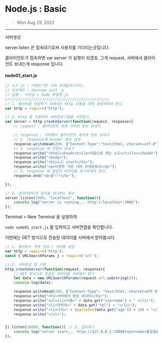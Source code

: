 # Node.js : Basic

> Mon Aug 29, 2022

---



서버생성

server.listen 은 접속대기로써 사용자를 기다리는곳입니다. 

클라이언트가 접속하면 var server 가 실행이 되겠죠. 그게 request, 서버에서 클라이언트 보내는게 response 입니다.



#### node01_start.js

```js
// 노드 js : 이벤트기반 서버 프레임워크이다.
// 프로젝트 : dos>npm init -y
// 실행 : 터미널 > node 파일명.js
////////////////////////////////////////////////
// 1. 웹서버를 생성하기 위해서는 http 모듈을 객체 생성하여야 한다.
var http = require("http");

// 2. http 를 이용하여 서버프로그램을 구현한다.
var server = http.createServer(function(request, response){
    // request : 클라이언트 측에 서버로 정보 보내기

    // response : 서버에서 클라이언트 측으로 정보 보내기
    // 1. response에 header 정보 설정
    response.writeHead(200, {"Content-Type":"text/html; charset=utf-8"});
    // 2. response 에 컨텐츠 보내기
    response.write("<html><head><title>처음으로 하는 노드</title></head>")
    response.write("<body>");
    response.write("<h1>노드 start</h1>");
    response.write("<p>이벤트 기반 서버 프레임워크</p>");
    // 3. response 에 응답의 마지막을 표기하여야 한다.
    response.end("<b>끝!!!</b>");

});

// 3. 클라이언트의 접속을 대기하는 함수
server.listen(3000, "localhost", function(){
    console.log("server is running... http://localhost:3000");
});
```



Terminal > New Terminal 을 실행하여 

`node node01_start.js` 를 입력하고 서버연결을 확인합니다.





이번에는 GET 방식으로 전송된 데이터를 서버에서 받아봅시다.



```js
// 1. 웹서비스 객체 생성 / 서버를 생성
var http = require('http');
const { URLSearchParams } = require('url'); 

// 2. 서버생성 및 구현
http.createServer(function(request, response){
    // GET 방식으로 전송된 데이터를 서버에서 받기
    let data = new URLSearchParams(request.url.substring(2));
    console.log(data);

    response.writeHead(200, {"Content-Type": "text/html; charset=UTF-8"});
    response.write("<h1>서버에서 받은 데이터</h1>");
    response.write("<ul><li>이름=" + data.get("username") + " </li>");
    response.write("<li>연락처=" + data.get("tel") + "</li>");
    response.write("<li>나이=" + (parseInt(data.get("age")) + 10) + "</li>");
    response.write("</ul>");


}).listen(10000, function(){ // 3. 접속대기
    console.log("server start... http://127.0.0.1:10000?username=홍길동&tel=010-7777-9999&age=25");
});


```

